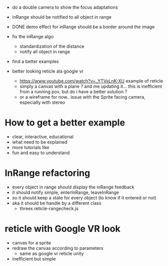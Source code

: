 - do a double camera to show the focus adaptations
- inRange should be notified to all object in range
- DONE demo effect for inRange should be a border around the image

- fix the inRange algo
  - standardization of the distance
  - notify all object in range
- find a better examples
- better looking reticle ala google vr
  - https://www.youtube.com/watch?v=_YTVsLnK-XU example of reticle
  - simply a canvas with a plane ? and me updating it... this is inefficient from a running pov, but do i have a better solution ?
  - or a wireframe for now.. issue with the Sprite facing camera, especially with stereo


# How to get a better example
- clear, interactive, educational
- what need to be explained
- more tutorials like
- fun and easy to understand

# InRange refactoring
- every object in range should display the inRange feedback
- it should notify simple, enterInRange, leaveInRange
- so it should keep a state for every object (to know if it entered or not)
- aka it should be handle by a different class
  - threex.reticle-rangecheck.js

# reticle with Google VR look
- canvas for a sprite
- redraw the canvas according to parameters
  - same as google vr reticle unity
- inefficient but simple
